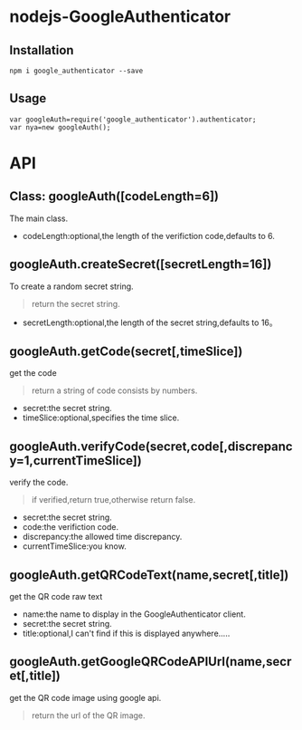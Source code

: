 # nodejs-GoogleAuthenticator

## Installation

``````
npm i google_authenticator --save
``````

## Usage

``````
var googleAuth=require('google_authenticator').authenticator;
var nya=new googleAuth();
``````

# API
## Class:    googleAuth([codeLength=6])
The main class.

 - codeLength:optional,the length of the verifiction code,defaults to 6.



## googleAuth.createSecret([secretLength=16])
To create a random secret string.
> return the secret string.

 - secretLength:optional,the length of the secret string,defaults to 16。




## googleAuth.getCode(secret[,timeSlice])
get the code
> return a string of code consists by numbers.

 - secret:the secret string.
 - timeSlice:optional,specifies the time slice.



## googleAuth.verifyCode(secret,code[,discrepancy=1,currentTimeSlice])
verify the code.
> if verified,return true,otherwise return false.

 - secret:the secret string.
 - code:the verifiction code.
 - discrepancy:the allowed time discrepancy.
 - currentTimeSlice:you know.


## googleAuth.getQRCodeText(name,secret[,title])
get the QR code raw text

 - name:the name to display in the GoogleAuthenticator client.
 - secret:the secret string.
 - title:optional,I can't find if this is displayed anywhere.....

## googleAuth.getGoogleQRCodeAPIUrl(name,secret[,title])
get the QR code image using google api.
> return the url of the QR image.

